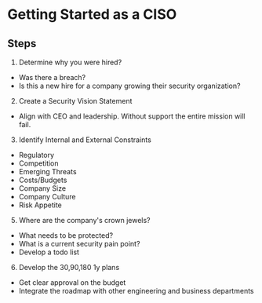 # Getting Started as a CISO

## Steps 
1. Determine why you were hired?
  - Was there a breach?
  - Is this a new hire for a company growing their security organization? 

2. Create a Security Vision Statement
  - Align with CEO and leadership. Without support the entire mission will fail. 

3. Identify Internal and External Constraints
  - Regulatory
  - Competition
  - Emerging Threats
  - Costs/Budgets
  - Company Size
  - Company Culture
  - Risk Appetite
   
5. Where are the company's crown jewels?
  - What needs to be protected?
  - What is a current security pain point?
  - Develop a todo list 
     
6. Develop the 30,90,180 1y plans
  - Get clear approval on the budget
  - Integrate the roadmap with other engineering and business departments
